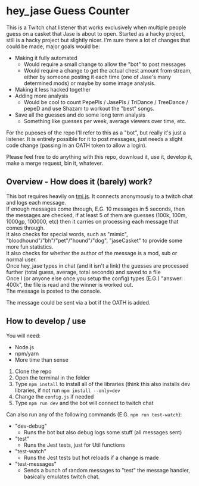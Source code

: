 # hey_jase Guess Counter

This is a Twitch chat listener that works exclusively when multiple people guess on a casket that Jase is about to open. Started as a hacky project, still is a hacky project but slightly nicer.
I'm sure there a lot of changes that could be made, major goals would be:
- Making it fully automated
  - Would require a small change to allow the "bot" to post messages
  - Would require a change to get the actual chest amount from stream, either by someone posting it each time (one of Jase's many determined mods) or maybe by some image analysis.
- Making it less hacked together
- Adding more analysis
  - Would be cool to count PepePls / JasePls / TriDance / TreeDance / pepeD and use Shazam to workout the "best" songs.
- Save all the guesses and do some long term analysis
  - Something like guesses per week, average viewers over time, etc.

For the puposes of the repo I'll refer to this as a "bot", but really it's just a listener. It is entirely possible for it to post messages, just needs a slight code change (passing in an OATH token to allow a login).

Please feel free to do anything with this repo, download it, use it, develop it, make a merge request, bin it, whatever.

## Overview - How does it (barely) work?
This bot requires heavily on [tmi.js](https://github.com/tmijs). It connects anonymously to a twitch chat and logs each message.  
If enough messages come through, E.G. 10 messages in 5 seconds, then the messages are checked, if at least 5 of them are guesses (100k, 100m, 1000gp, 100000, etc) then it carries on processing each message that comes through.  
It also checks for special words, such as "mimic", "bloodhound"/"bh"/"pet"/"hound"/"dog", "jaseCasket" to provide some more fun statistics.  
It also checks for whether the author of the message is a mod, sub or normal user.  
Once hey_jase types in chat (and it isn't a link) the guesses are processed further (total guess, average, total seconds) and saved to a file  
Once I (or anyone else once you setup the config) types (E.G.) "answer: 400k", the file is read and the winner is worked out.  
The message is posted to the console.  

The message could be sent via a bot if the OATH is added. 

## How to develop / use
You will need:  
- Node.js
- npm/yarn  
- More time than sense 

1. Clone the repo  
2. Open the terminal in the folder  
3. Type `npm install` to install all of the libraries (think this also installs dev libraries, if not run `npm install --only=dev`
4. Change the `config.js` if needed
5. Type `npm run dev` and the bot will connect to twitch chat  

Can also run any of the following commands (E.G. `npm run test-watch`):  
- "dev-debug"
  - Runs the bot but also debug logs some stuff (all messages sent)
- "test"
  - Runs the Jest tests, just for Util functions
- "test-watch"
  - Runs the Jest tests but hot reloads if a change is made
- "test-messages"
  - Sends a bunch of random messages to "test" the message handler, basically emulates twitch chat.
